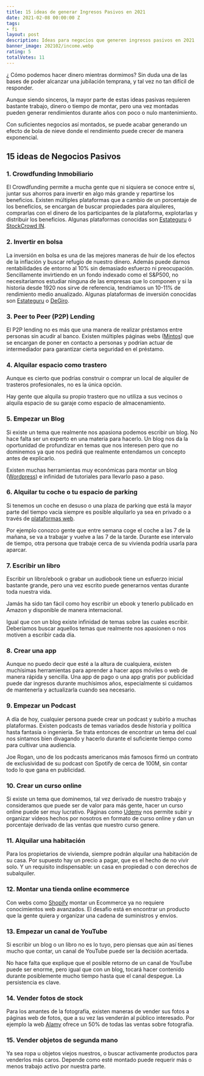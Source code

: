 ```yaml
---
title: 15 ideas de generar Ingresos Pasivos en 2021
date: 2021-02-08 00:00:00 Z
tags:
- fi
layout: post
description: Ideas para negocios que generen ingresos pasivos en 2021
banner_image: 202102/income.webp
rating: 5
totalVotes: 11
---
```


¿ Cómo podemos hacer dinero mientras dormimos?
Sin duda una de las bases de poder alcanzar una jubilación temprana, y tal vez no tan difícil de responder.

Aunque siendo sinceros, la mayor parte de estas ideas pasivas requieren bastante trabajo, dinero o tiempo de montar, pero una vez montadas pueden generar rendimientos durante años con poco o nulo mantenimiento.

Con suficientes negocios así montados, se puede acabar generando un efecto de bola de nieve donde el rendimiento puede crecer de manera exponencial.

## 15 ideas de Negocios Pasivos

### 1. Crowdfunding Inmobiliario

El Crowdfunding permite a mucha gente que ni siquiera se conoce entre sí, juntar sus ahorros para invertir en algo más grande y repartirse los beneficios. Existen múltiples plataformas que a cambio de un porcentaje de los beneficios, se encargan de buscar propiedades para alquileres, comprarlas con el dinero de los participantes de la plataforma, explotarlas y distribuir los beneficios. Algunas plataformas conocidas son <a rel="nofollow" href="https://estateguru.co">Estateguru</a> ó <a rel="nofollow" href="https://www.stockcrowdin.com/in">StockCrowd IN</a>.

### 2. Invertir en bolsa

La inversión en bolsa es una de las mejores maneras de huir de los efectos de la inflación y buscar refugio de nuestro dinero. Además puede darnos rentabilidades de entorno al 10% sin demasiado esfuerzo ni preocupación. Sencillamente invirtiendo en un fondo indexado como el S&P500, no necesitariamos estudiar ninguna de las empresas que lo componen y si la historia desde 1920 nos sirve de referencia, tendriamos un 10-11% de rendimiento medio anualizado. Algunas plataformas de inversión conocidas son <a rel="nofollow" href="https://estateguru.co">Estateguru</a> o <a rel="nofollow" href="https://www.degiro.es/amigo-invita-amigo/empezar-a-invertir.html?id=2B6F468B&amp;utm_source=mgm">DeGiro</a>.

### 3. Peer to Peer (P2P) Lending

El P2P lending no es más que una manera de realizar préstamos entre personas sin acudir al banco. Existen múltiples páginas webs (<a rel="nofollow" href="https://www.mintos.com/es/l/ref/ZUYQKO">Mintos</a>) que se encargan de poner en contacto a personas y podrían actuar de intermediador para garantizar cierta seguridad en el préstamo. 

### 4. Alquilar espacio como trastero

Aunque es cierto que podrías construir o comprar un local de alquiler de trasteros profesionales, no es la única opción.

Hay gente que alquila su propio trastero que no utiliza a sus vecinos o alquila espacio de su garaje como espacio de almacenamiento.

### 5. Empezar un Blog

Si existe un tema que realmente nos apasiona podemos escribir un blog. No hace falta ser un experto en una materia para hacerlo. Un blog nos da la oportunidad de profundizar en temas que nos interesen pero que no dominemos ya que nos pedirá que realmente entendamos un concepto antes de explicarlo. 

Existen muchas herramientas muy económicas para montar un blog (<a rel="nofollow" href="https://wordpress.org/">Wordpress</a>) e infinidad de tutoriales para llevarlo paso a paso.

### 6. Alquilar tu coche o tu espacio de parking

Si tenemos un coche en desuso o una plaza de parking que está la mayor parte del tiempo vacía siempre es posible alquilarlo ya sea en privado o a través de <a rel="nofollow" href="https://amovens.com/rental/owner">plataformas web</a>.

Por ejemplo conozco gente que entre semana coge el coche a las 7 de la mañana, se va a trabajar y vuelve a las 7 de la tarde. Durante ese intervalo de tiempo, otra persona que trabaje cerca de su vivienda podría usarla para aparcar.

### 7. Escribir un libro

Escribir un libro/ebook o grabar un audiobook tiene un esfuerzo inicial bastante grande, pero una vez escrito puede generarnos ventas durante toda nuestra vida.

Jamás ha sido tan fácil como hoy escribir un ebook y tenerlo publicado en Amazon y disponible de manera internacional.

Igual que con un blog existe infinidad de temas sobre las cuales escribir. Deberíamos buscar aquellos temas que realmente nos apasionen o nos motiven a escribir cada día.

### 8. Crear una app

Aunque no puedo decir que esté a la altura de cualquiera, existen muchísimas herramientas para aprender a hacer apps móviles o web de manera rápida y sencilla. Una app de pago o una app gratis por publicidad puede dar ingresos durante muchísimos años, especialmente si cuidamos de mantenerla y actualizarla cuando sea necesario.

### 9. Empezar un Podcast

A día de hoy, cualquier persona puede crear un podcast y subirlo a muchas plataformas. Existen podcasts de temas variados desde historia y política hasta fantasía o ingeniería. Se trata entonces de encontrar un tema del cual nos sintamos bien divagando y hacerlo durante el suficiente tiempo como para cultivar una audiencia.

Joe Rogan, uno de los podcasts americanos más famosos firmó un contrato de exclusividad de su podcast con Spotify de cerca de 100M, sin contar todo lo que gana en publicidad.

### 10. Crear un curso online

Si existe un tema que dominemos, tal vez derivado de nuestro trabajo y consideramos que puede ser de valor para más gente, hacer un curso online puede ser muy lucrativo. Páginas como <a rel="nofollow" href="https://www.udemy.com/">Udemy</a> nos permite subir y organizar vídeos hechos por nosotros en formato de curso online y dan un porcentaje derivado de las ventas que nuestro curso genere.

### 11. Alquilar una habitación

Para los propietarios de vivienda, siempre podrán alquilar una habitación de su casa. Por supuesto hay un precio a pagar, que es el hecho de no vivir solo. Y un requisito indispensable: un casa en propiedad o con derechos de subalquiler.

### 12. Montar una tienda online ecommerce

Con webs como <a rel="nofollow" href="https://www.shopify.com/">Shopify</a> montar un Ecommerce ya no requiere conocimientos web avanzados. El desafio está en encontrar un producto que la gente quiera y organizar una cadena de suministros y envíos.

### 13. Empezar un canal de YouTube

Si escribir un blog o un libro no es lo tuyo, pero piensas que aún así tienes mucho que contar, un canal de YouTube puede ser la decisión acertada.

No hace falta que explique que el posible retorno de un canal de YouTube puede ser enorme, pero igual que con un blog, tocará hacer contenido durante posiblemente mucho tiempo hasta que el canal despegue. La persistencia es clave.

### 14. Vender fotos de stock

Para los amantes de la fotografía, existen maneras de vender sus fotos a páginas web de fotos, que a su vez las venderán al público interesado. Por ejemplo la web <a rel="nofollow" href="https://www.alamy.com/">Alamy</a> ofrece un 50% de todas las ventas sobre fotografía.

### 15. Vender objetos de segunda mano

Ya sea ropa u objetos viejos nuestros, o buscar activamente productos para venderlos más caros. Depende como esté montado puede requerir más o menos trabajo activo por nuestra parte.